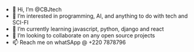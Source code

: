 - 👋 Hi, I’m @CBJtech
- 👀 I’m interested in programming, AI, and anything to do with tech and SCI-FI
- 🌱 I’m currently learning javascript, python, django and react
- 💞️ I’m looking to collaborate on any open source projects
- 📫 Reach me on whatSApp @ +220 7878796

<!---
CBJtech/CBJtech is a ✨ special ✨ repository because its `README.md` (this file) appears on your GitHub profile.
You can click the Preview link to take a look at your changes.
--->
